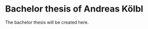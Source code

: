 Bachelor thesis of Andreas Kölbl
===============================

The bachelor thesis will be created here.
